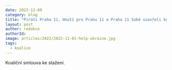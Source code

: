 ```yaml
---
date: 2022-12-09
category: blog
title: "Piráti Praha 11, Hnutí pro Prahu 11 a Praha 11 Sobě uzavřeli koaliční smlouvu"
layout: post
author: redakce
authorId: 
image: articles/2022/2022-11-01-help-ukraine.jpg
tags: 
  - koalice
---
```


Koaliční smlouva ke stažení.
